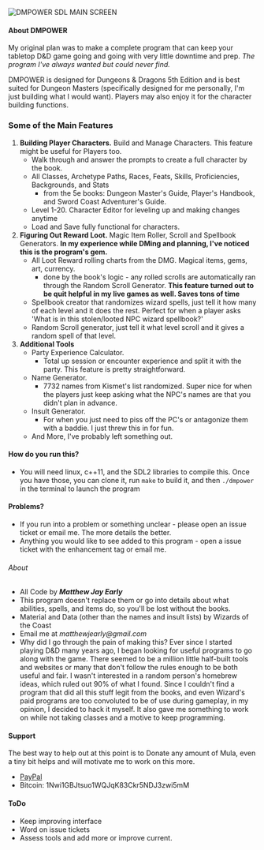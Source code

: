 ![DMPOWER SDL MAIN SCREEN](http://imgur.com/a/KSy2v)  

#### About DMPOWER  
My original plan was to make a complete program that can keep your tabletop D&D game going and going with very little downtime and prep. _The program I've always wanted but could never find._ 

DMPOWER is designed for Dungeons & Dragons 5th Edition and is best suited for Dungeon Masters (specifically designed for me personally, I'm just building what I would want). Players may also enjoy it for the character building functions.  
  
### Some of the Main Features  
1. **Building Player Characters.** Build and Manage Characters. This feature might be useful for Players too.
    * Walk through and answer the prompts to create a full character by the book.  
    * All Classes, Archetype Paths, Races, Feats, Skills, Proficiencies, Backgrounds, and Stats  
        * from the 5e books: Dungeon Master's Guide, Player's Handbook, and Sword Coast Adventurer's Guide.  
    * Level 1-20. Character Editor for leveling up and making changes anytime  
    * Load and Save fully functional for characters.  
2. **Figuring Out Reward Loot.** Magic Item Roller, Scroll and Spellbook Generators. **In my experience while DMing and planning, I've noticed this is the program's gem.**  
    * All Loot Reward rolling charts from the DMG. Magical items, gems, art, currency.
        * done by the book's logic - any rolled scrolls are automatically ran through the Random Scroll Generator. **This feature turned out to be quit helpful in my live games as well. Saves tons of time**
    * Spellbook creator that randomizes wizard spells, just tell it how many of each level and it does the rest. Perfect for when a player asks 'What is in this stolen/looted NPC wizard spellbook?'   
    * Random Scroll generator, just tell it what level scroll and it gives a random spell of that level.
3. **Additional Tools**  
    * Party Experience Calculator.  
	   * Total up session or encounter experience and split it with the party. This feature is pretty straightforward.  
    * Name Generator.  
        * 7732 names from Kismet's list randomized. Super nice for when the players just keep asking what the NPC's names are that you didn't plan in advance.  
    * Insult Generator.  
	   * For when you just need to piss off the PC's or antagonize them with a baddie. I just threw this in for fun.
    * And More, I've probably left something out.

#### How do you run this?  

*  You will need linux, c++11, and the SDL2 libraries to compile this. Once you have those, you can clone it, run ````make```` to build it, and then ````./dmpower```` in the terminal to launch the program

#### Problems?
  
* If you run into a problem or something unclear - please open an issue ticket or email me. The more details the better.  
* Anything you would like to see added to this program - open a issue ticket with the enhancement tag or email me.  


###### About

* All Code by **_Matthew Jay Early_** 
* This program doesn't replace them or go into details about what abilities, spells, and items do, so you'll be lost without the books.  
* Material and Data (other than the names and insult lists) by Wizards of the Coast  
* Email me at _matthewjearly@gmail.com_  
* Why did I go through the pain of making this? Ever since I started playing D&D many years ago, I began looking for useful programs to go along with the game. There seemed to be a million little half-built tools and websites or many that don't follow the rules enough to be both useful and fair. I wasn't interested in a random person's homebrew ideas, which ruled out 90% of what I found. Since I couldn't find a program that did all this stuff legit from the books, and even Wizard's paid programs are too convoluted to be of use during gameplay, in my opinion, I decided to hack it myself. It also gave me something to work on while not taking classes and a motive to keep programming.  



#### Support
The best way to  help out at this point is to Donate any amount of Mula, even a tiny bit helps and will motivate me to work on this more.  
* [PayPal](https://www.paypal.me/mattearly/)  
* Bitcoin: 1Nwi1GBJtsuo1WQJqK83Ckr5NDJ3zwi5mM  


#### ToDo
* Keep improving interface
* Word on issue tickets
* Assess tools and add more or improve current.
